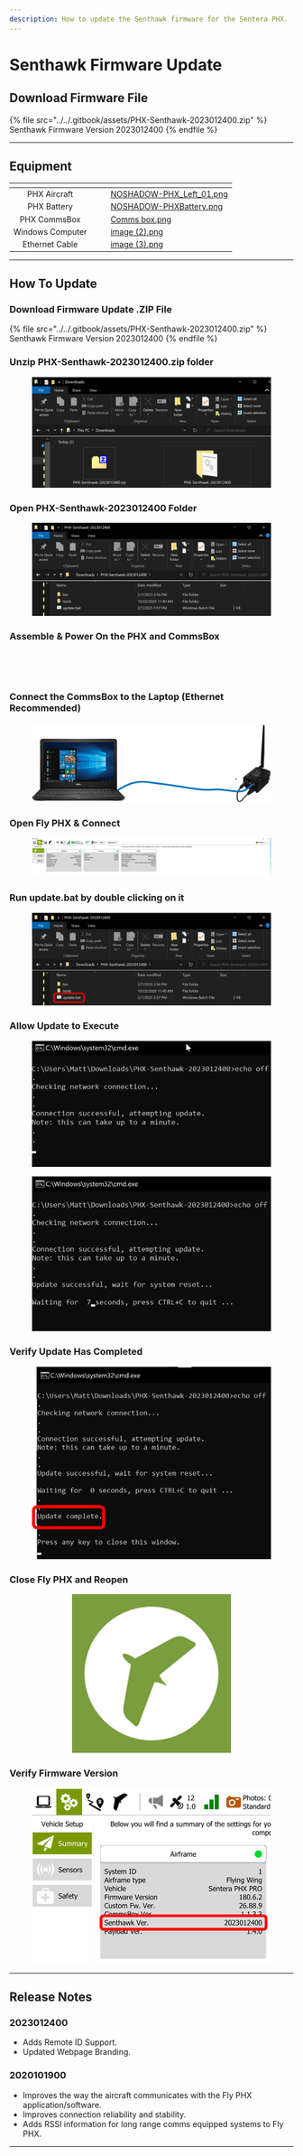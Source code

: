 ```yaml
---
description: How to update the Senthawk firmware for the Sentera PHX.
---
```


# Senthawk Firmware Update

## Download Firmware File



{% file src="../../.gitbook/assets/PHX-Senthawk-2023012400.zip" %}
Senthawk Firmware Version 2023012400
{% endfile %}



***

## Equipment&#x20;

<table data-view="cards"><thead><tr><th align="center"></th><th data-hidden></th><th data-hidden></th><th data-hidden data-card-cover data-type="files"></th></tr></thead><tbody><tr><td align="center">PHX Aircraft</td><td></td><td></td><td><a href="../../.gitbook/assets/NOSHADOW-PHX_Left_01.png">NOSHADOW-PHX_Left_01.png</a></td></tr><tr><td align="center">PHX Battery</td><td></td><td></td><td><a href="../../.gitbook/assets/NOSHADOW-PHXBattery.png">NOSHADOW-PHXBattery.png</a></td></tr><tr><td align="center">PHX CommsBox</td><td></td><td></td><td><a href="../../.gitbook/assets/Comms box.png">Comms box.png</a></td></tr><tr><td align="center">Windows Computer</td><td></td><td></td><td><a href="../../.gitbook/assets/image (2).png">image (2).png</a></td></tr><tr><td align="center">Ethernet Cable</td><td></td><td></td><td><a href="../../.gitbook/assets/image (3).png">image (3).png</a></td></tr></tbody></table>

***

## How To Update&#x20;



### Download Firmware Update .ZIP File

{% file src="../../.gitbook/assets/PHX-Senthawk-2023012400.zip" %}
Senthawk Firmware Version 2023012400
{% endfile %}



### Unzip PHX-Senthawk-2023012400.zip folder



<figure><img src="../../.gitbook/assets/image (4).png" alt=""><figcaption></figcaption></figure>

### Open PHX-Senthawk-2023012400 Folder

<figure><img src="../../.gitbook/assets/image (5).png" alt=""><figcaption></figcaption></figure>

### Assemble & Power On the PHX and CommsBox



<div align="left">

<figure><img src="../../.gitbook/assets/NOSHADOW-PHX_Left_01.png" alt="" width="375"><figcaption></figcaption></figure>

 

<figure><img src="../../.gitbook/assets/Comms box.png" alt="" width="375"><figcaption></figcaption></figure>

</div>

### Connect the CommsBox to the Laptop (Ethernet Recommended)



<figure><img src="../../.gitbook/assets/image (7).png" alt=""><figcaption></figcaption></figure>

### Open Fly PHX & Connect

<figure><img src="../../.gitbook/assets/image (8).png" alt=""><figcaption></figcaption></figure>

### Run update.bat by double clicking on it

<figure><img src="../../.gitbook/assets/image (9).png" alt=""><figcaption></figcaption></figure>

### Allow Update to Execute

<figure><img src="../../.gitbook/assets/image (10).png" alt=""><figcaption></figcaption></figure>

<figure><img src="../../.gitbook/assets/image (11).png" alt=""><figcaption></figcaption></figure>

### Verify Update Has Completed

<figure><img src="../../.gitbook/assets/image (12).png" alt=""><figcaption></figcaption></figure>

### Close Fly PHX and Reopen

<div align="center">

<figure><img src="../../.gitbook/assets/image (13).png" alt=""><figcaption></figcaption></figure>

</div>

### Verify Firmware Version

<figure><img src="../../.gitbook/assets/image (14).png" alt=""><figcaption></figcaption></figure>

***

## Release Notes

### 2023012400

* Adds Remote ID Support.
* Updated Webpage Branding.&#x20;

### 2020101900

* Improves the way the aircraft communicates with the Fly PHX application/software.&#x20;
* Improves connection reliability and stability.
* Adds RSSI information for long range comms equipped systems to Fly PHX.

***
